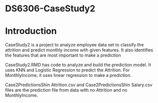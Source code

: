 # DS6306-CaseStudy2

# Introduction
CaseStudy2 is a project to analyze employee data set to classify the attrition and predict monthly income with given features. It also identifies the features that are most important to make a prediction

CaseStudy2.RMD has code to analyze and build the prediction model. It uses KNN and Logistic Regression to predict the Attrition. For MonthlyIncome, it uses linear regression to make a prediction.

Case2PredictionsShin Attrition.csv and Case2PredictionsShin Salary.csv files are the prediction file from data with no Attrition and no MonthlyIncome.

